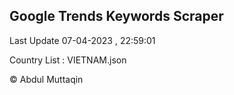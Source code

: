 

## Google Trends Keywords Scraper 
 
Last Update 07-04-2023 , 22:59:01

Country List :
VIETNAM.json



© Abdul Muttaqin 
